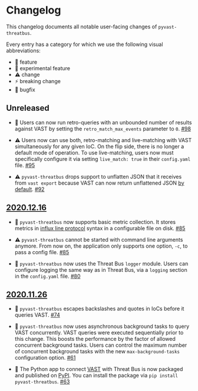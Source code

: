# Changelog

This changelog documents all notable user-facing changes of `pyvast-threatbus`.

Every entry has a category for which we use the following visual abbreviations:

- 🎁 feature
- 🧬 experimental feature
- ⚠️ change
- ⚡️ breaking change
- 🐞 bugfix

## Unreleased

- 🐞 Users can now run retro-queries with an unbounded number of results against
  VAST by setting the `retro_match_max_events` parameter to `0`.
  [#98](https://github.com/tenzir/threatbus/pull/98)

- ⚠️ Users now can use both, retro-matching and live-matching with VAST
  simultaneously for any given IoC. On the flip side, there is no longer a
  default mode of operation. To use live-matching, users now must specifically
  configure it via setting `live_match: true` in their `config.yaml` file.
  [#95](https://github.com/tenzir/threatbus/pull/95)

- ⚠️ `pyvast-threatbus` drops support to unflatten JSON that it receives from
  `vast export` because VAST can now return unflattened JSON
  [by default](https://github.com/tenzir/vast/pull/1257).
  [#92](https://github.com/tenzir/threatbus/pull/92)

## [2020.12.16]

- 🎁 `pyvast-threatbus` now supports basic metric collection. It stores metrics
  in [influx line protocol](https://docs.influxdata.com/influxdb/v2.0/reference/syntax/line-protocol/)
  syntax in a configurable file on disk.
  [#85](https://github.com/tenzir/threatbus/pull/85)

- ⚠️ `pyvast-threatbus` cannot be started with command line arguments anymore.
  From now on, the application only supports one option, `-c`, to pass a config
  file.
  [#85](https://github.com/tenzir/threatbus/pull/85)

- 🎁 `pyvast-threatbus` now uses the Threat Bus `logger` module. Users can
  configure logging the same way as in Threat Bus, via a `logging` section in
  the `config.yaml` file.
  [#80](https://github.com/tenzir/threatbus/pull/80)

## [2020.11.26]

- 🐞 `pyvast-threatbus` escapes backslashes and quotes in IoCs before it queries
  VAST.
  [#74](https://github.com/tenzir/threatbus/pull/74)

- 🎁 `pyvast-threatbus` now uses asynchronous background tasks to query VAST
  concurrently. VAST queries were executed sequentially prior to this change.
  This boosts the performance by the factor of allowed concurrent background
  tasks. Users can control the maximum number of concurrent background tasks
  with the new `max-background-tasks` configuration option.
  [#61](https://github.com/tenzir/threatbus/pull/61)

- 🎁 The Python app to connect [VAST](https://github.com/tenzir/vast) with
  Threat Bus is now packaged and published on [PyPI](https://pypi.org/). You can
  install the package via `pip install pyvast-threatbus`.
  [#63](https://github.com/tenzir/threatbus/pull/63)

[2020.11.26]: https://github.com/tenzir/threatbus/releases/tag/2020.11.26
[2020.12.16]: https://github.com/tenzir/threatbus/releases/tag/2020.12.16
